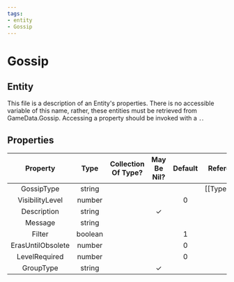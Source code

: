 ```yaml
---
tags:
- entity
- Gossip
---
```

# Gossip
## Entity
This file is a description of an Entity's properties. There is no accessible variable of this name, rather, these entities must be retrieved from GameData.Gossip. Accessing a property should be invoked with a `.`.
## Properties
|	Property	|	Type	|	Collection Of Type?	|	May Be Nil?	|	Default	|	References	|	Key	|	Notes	|
|	:-:	|	:-:	|	:-:	|	:-:	|	:-:	|	:-:	|	:-:	|	-:	|
|	GossipType	|	string	|		|		|		|	[[Type]].Type	|	✓	|	|
|	VisibilityLevel	|	number	|		|		|	0	|		|		|	|
|	Description	|	string	|		|	✓	|		|		|		|	|
|	Message	|	string	|		|		|		|		|		|	|
|	Filter	|	boolean	|		|		|	1	|		|		|	|
|	ErasUntilObsolete	|	number	|		|		|	0	|		|		|	|
|	LevelRequired	|	number	|		|		|	0	|		|		|	|
|	GroupType	|	string	|		|	✓	|		|		|		|	|
